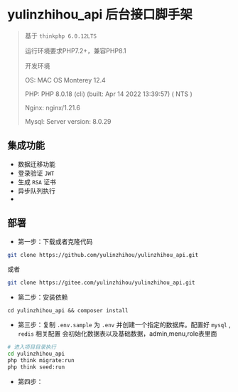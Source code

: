 # yulinzhihou_api 后台接口脚手架

> 基于 `thinkphp 6.0.12LTS`
> 
> 运行环境要求PHP7.2+，兼容PHP8.1
> 
> 开发环境
> 
> OS: MAC OS Monterey 12.4
> 
> PHP: PHP 8.0.18 (cli) (built: Apr 14 2022 13:39:57) ( NTS )
> 
> Nginx: nginx/1.21.6
> 
> Mysql: Server version: 8.0.29
> 
> 


## 集成功能
- 数据迁移功能
- 登录验证 `JWT` 
- 生成 `RSA` 证书
- 异步队列执行
- 

## 部署
- 第一步：下载或者克隆代码
```bash
git clone https://github.com/yulinzhihou/yulinzhihou_api.git
```
或者
```bash
git clone https://gitee.com/yulinzhihou/yulinzhihou_api.git
```
- 第二步：安装依赖
```shell
cd yulinzhihou_api && composer install
```
- 第三步：复制 `.env.sample` 为 `.env` 并创建一个指定的数据库。配置好 `mysql` , `redis` 相关配置
会初始化数据表以及基础数据，admin,menu,role表里面
```bash
# 进入项目目录执行
cd yulinzhihou_api 
php think migrate:run
php think seed:run
```

- 第四步：